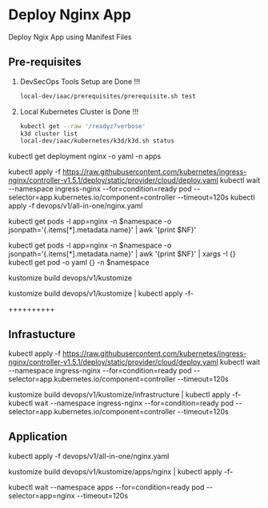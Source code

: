 # Deploy Nginx App

Deploy Ngix App using Manifest Files

## Pre-requisites

1. DevSecOps Tools Setup are Done !!!
    ```bash
    local-dev/iaac/prerequisites/prerequisite.sh test 
    ```
1. Local Kubernetes Cluster is Done !!!
    ```bash
    kubectl get --raw '/readyz?verbose'
    k3d cluster list
    local-dev/iaac/kubernetes/k3d/k3d.sh status
    ```

kubectl get deployment nginx -o yaml -n apps

kubectl apply -f https://raw.githubusercontent.com/kubernetes/ingress-nginx/controller-v1.5.1/deploy/static/provider/cloud/deploy.yaml
kubectl wait --namespace ingress-nginx --for=condition=ready pod --selector=app.kubernetes.io/component=controller --timeout=120s
kubectl apply -f devops/v1/all-in-one/nginx.yaml

kubectl get pods -l app=nginx -n $namespace -o jsonpath='{.items[*].metadata.name}' | awk '{print $NF}'

kubectl get pods -l app=nginx -n $namespace -o jsonpath='{.items[*].metadata.name}' | awk '{print $NF}' | xargs -I {} kubectl get pod -o yaml {} -n $namespace


kustomize build devops/v1/kustomize

kustomize build devops/v1/kustomize | kubectl apply  -f-


++++++++++

## Infrastucture
kubectl apply -f https://raw.githubusercontent.com/kubernetes/ingress-nginx/controller-v1.5.1/deploy/static/provider/cloud/deploy.yaml
kubectl wait --namespace ingress-nginx --for=condition=ready pod --selector=app.kubernetes.io/component=controller --timeout=120s

kustomize build devops/v1/kustomize/infrastructure | kubectl apply -f-
kubectl wait --namespace ingress-nginx --for=condition=ready pod --selector=app.kubernetes.io/component=controller --timeout=120s

## Application

kubectl apply -f devops/v1/all-in-one/nginx.yaml  

kustomize build devops/v1/kustomize/apps/nginx | kubectl apply -f-

kubectl wait --namespace apps --for=condition=ready pod --selector=app=nginx --timeout=120s


